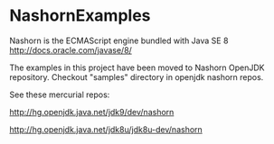 NashornExamples
===============

Nashorn is the ECMAScript engine bundled with Java SE 8
http://docs.oracle.com/javase/8/

The examples in this project have been moved to Nashorn OpenJDK repository.
Checkout "samples" directory in openjdk nashorn repos.

See these mercurial repos:

http://hg.openjdk.java.net/jdk9/dev/nashorn

http://hg.openjdk.java.net/jdk8u/jdk8u-dev/nashorn

